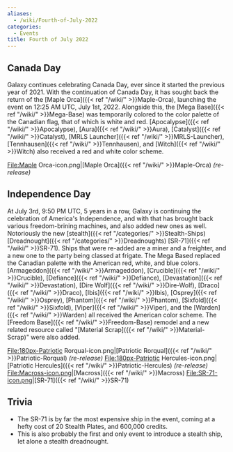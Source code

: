 ```yaml
---
aliases:
  - /wiki/Fourth-of-July-2022
categories:
  - Events
title: Fourth of July 2022
---
```


## Canada Day

Galaxy continues celebrating Canada Day, ever since it started the previous year of 2021. With the continuation of Canada Day, it has sought back the return of the [Maple Orca]({{< ref "/wiki/" >}}Maple-Orca), launching the event on 12:25 AM UTC, July 1st, 2022. Alongside this, the [Mega Base]({{< ref "/wiki/" >}}Mega-Base) was temporarily colored to the color palette of the Canadian flag, that of which is white and red. [Apocalypse]({{< ref "/wiki/" >}}Apocalypse), [Aura]({{< ref "/wiki/" >}}Aura), [Catalyst]({{< ref "/wiki/" >}}Catalyst), [MRLS Launcher]({{< ref "/wiki/" >}}MRLS-Launcher), [Tennhausen]({{< ref "/wiki/" >}}Tennhausen), and [Witch]({{< ref "/wiki/" >}}Witch) also received a red and white color scheme.

<File:Maple> Orca-icon.png|[Maple Orca]({{< ref "/wiki/" >}}Maple-Orca) _(re-release)_

## Independence Day

At July 3rd, 9:50 PM UTC, 5 years in a row, Galaxy is continuing the celebration of America's Independence, and with that has brought back various freedom-brining machines, and also added new ones as well. Notoriously the new [stealth]({{< ref "/categories/" >}}Stealth-Ships) [Dreadnought]({{< ref "/categories/" >}}Dreadnoughts) [SR-71]({{< ref "/wiki/" >}}SR-71). Ships that were re-added are a miner and a freighter, and a new one to the party being classed at frigate. The Mega Based replaced the Canadian palette with the American red, white, and blue colors. [Armageddon]({{< ref "/wiki/" >}}Armageddon), [Crucible]({{< ref "/wiki/" >}}Crucible), [Defiance]({{< ref "/wiki/" >}}Defiance), [Devastation]({{< ref "/wiki/" >}}Devastation), [Dire Wolf]({{< ref "/wiki/" >}}Dire-Wolf), [Draco]({{< ref "/wiki/" >}}Draco), [Ibis]({{< ref "/wiki/" >}}Ibis), [Osprey]({{< ref "/wiki/" >}}Osprey), [Phantom]({{< ref "/wiki/" >}}Phantom), [Sixfold]({{< ref "/wiki/" >}}Sixfold), [Viper]({{< ref "/wiki/" >}}Viper), and the [Warden]({{< ref "/wiki/" >}}Warden) all received the American color scheme. The [Freedom Base]({{< ref "/wiki/" >}}Freedom-Base) remodel and a new related resource called "[Material Scrap]({{< ref "/wiki/" >}}Material-Scrap)" were also added.

<File:180px-Patriotic> Rorqual-icon.png|[Patriotic Rorqual]({{< ref "/wiki/" >}}Patriotic-Rorqual) _(re-release)_ <File:180px-Patriotic> Hercules-icon.png|[Patriotic Hercules]({{< ref "/wiki/" >}}Patriotic-Hercules) _(re-release)_ <File:Macross-icon.png>|[Macross]({{< ref "/wiki/" >}}Macross) <File:SR-71-icon.png>|[SR-71]({{< ref "/wiki/" >}}SR-71)

## Trivia

- The SR-71 is by far the most expensive ship in the event, coming at a hefty cost of 20 Stealth Plates, and 600,000 credits.
- This is also probably the first and only event to introduce a stealth ship, let alone a stealth dreadnought.
